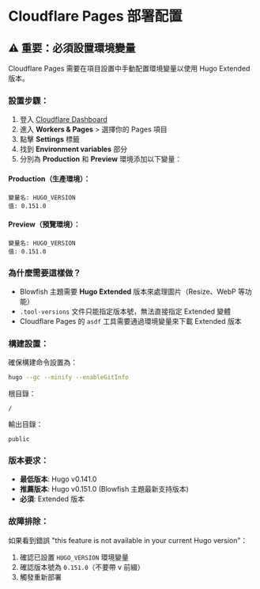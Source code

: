 # Cloudflare Pages 部署配置

## ⚠️ 重要：必須設置環境變量

Cloudflare Pages 需要在項目設置中手動配置環境變量以使用 Hugo Extended 版本。

### 設置步驟：

1. 登入 [Cloudflare Dashboard](https://dash.cloudflare.com/)
2. 進入 **Workers & Pages** > 選擇你的 Pages 項目
3. 點擊 **Settings** 標籤
4. 找到 **Environment variables** 部分
5. 分別為 **Production** 和 **Preview** 環境添加以下變量：

#### Production（生產環境）：
```
變量名: HUGO_VERSION
值: 0.151.0
```

#### Preview（預覽環境）：
```
變量名: HUGO_VERSION
值: 0.151.0
```

### 為什麼需要這樣做？

- Blowfish 主題需要 **Hugo Extended** 版本來處理圖片（Resize、WebP 等功能）
- `.tool-versions` 文件只能指定版本號，無法直接指定 Extended 變體
- Cloudflare Pages 的 `asdf` 工具需要通過環境變量來下載 Extended 版本

### 構建設置：

確保構建命令設置為：
```bash
hugo --gc --minify --enableGitInfo
```

根目錄：
```
/
```

輸出目錄：
```
public
```

### 版本要求：

- **最低版本**: Hugo v0.141.0
- **推薦版本**: Hugo v0.151.0 (Blowfish 主題最新支持版本)
- **必須**: Extended 版本

### 故障排除：

如果看到錯誤 "this feature is not available in your current Hugo version"：
1. 確認已設置 `HUGO_VERSION` 環境變量
2. 確認版本號為 `0.151.0`（不要帶 v 前綴）
3. 觸發重新部署

